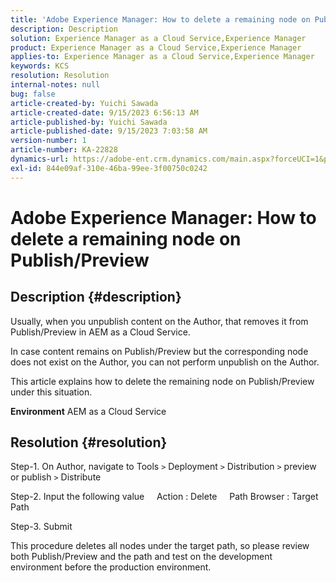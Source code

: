 ```yaml
---
title: 'Adobe Experience Manager: How to delete a remaining node on Publish/Preview'
description: Description
solution: Experience Manager as a Cloud Service,Experience Manager
product: Experience Manager as a Cloud Service,Experience Manager
applies-to: Experience Manager as a Cloud Service,Experience Manager
keywords: KCS
resolution: Resolution
internal-notes: null
bug: false
article-created-by: Yuichi Sawada
article-created-date: 9/15/2023 6:56:13 AM
article-published-by: Yuichi Sawada
article-published-date: 9/15/2023 7:03:58 AM
version-number: 1
article-number: KA-22828
dynamics-url: https://adobe-ent.crm.dynamics.com/main.aspx?forceUCI=1&pagetype=entityrecord&etn=knowledgearticle&id=2234daf2-9453-ee11-be6f-6045bd006239
exl-id: 844e09af-310e-46ba-99ee-3f00750c0242
---
```

# Adobe Experience Manager: How to delete a remaining node on Publish/Preview

## Description {#description}


Usually, when you unpublish content on the Author, that removes it from Publish/Preview in AEM as a Cloud Service.

In case content remains on Publish/Preview but the corresponding node does not exist on the Author, you can not perform unpublish on the Author.

This article explains how to delete the remaining node on Publish/Preview under this situation.

<b>Environment</b>
 AEM as a Cloud Service


## Resolution {#resolution}


Step-1. On Author, navigate to Tools `>`  Deployment `>`  Distribution `>`  preview or publish `>`  Distribute

Step-2. Input the following value
    Action : Delete
    Path Browser : Target Path

Step-3. Submit

This procedure deletes all nodes under the target path, so please review both Publish/Preview and the path and test on the development environment before the production environment.
